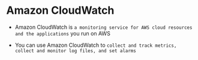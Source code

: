 # Amazon CloudWatch

- Amazon CloudWatch is `a monitoring service for AWS cloud resources and the applications` you run on AWS

- You can use Amazon CloudWatch to `collect and track metrics, collect and monitor log files, and set alarms`
